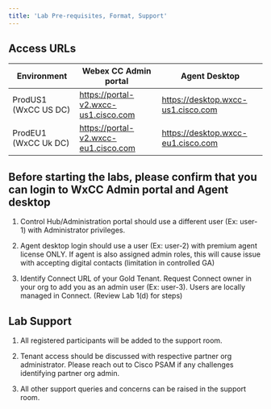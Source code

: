 ```yaml
---
title: 'Lab Pre-requisites, Format, Support'
---
```


                                                    
## Access URLs

| Environment     | Webex CC Admin portal                     | Agent Desktop                                                       |
| --------------- | ----------------------------------------- | -------------------------------------------------------------           |
| ProdUS1 (WxCC US DC)| https://portal-v2.wxcc-us1.cisco.com| https://desktop.wxcc-us1.cisco.com |
| ProdEU1 (WxCC Uk DC)| https://portal-v2.wxcc-eu1.cisco.com| https://desktop.wxcc-eu1.cisco.com |

## Before starting the labs, please confirm that you can login to WxCC Admin portal and Agent desktop

1. Control Hub/Administration portal should use a different user (Ex: user-1) with Administrator privileges. 

2. Agent desktop login should use a user (Ex: user-2) with  premium agent license ONLY. 
If agent is also assigned admin roles, this will cause issue with accepting digital contacts (limitation in controlled GA)

3. Identify Connect URL of your Gold Tenant. Request Connect owner in your org to add you as an admin user (Ex: user-3). Users are locally managed in Connect. (Review Lab 1(d) for steps)


## Lab Support

1. All registered participants will be added to the support room. 

2. Tenant access should be discussed with respective partner org administrator. Please reach out to Cisco PSAM if any challenges identifying partner org admin. 

3. All other support queries and concerns can be raised in the support room.
